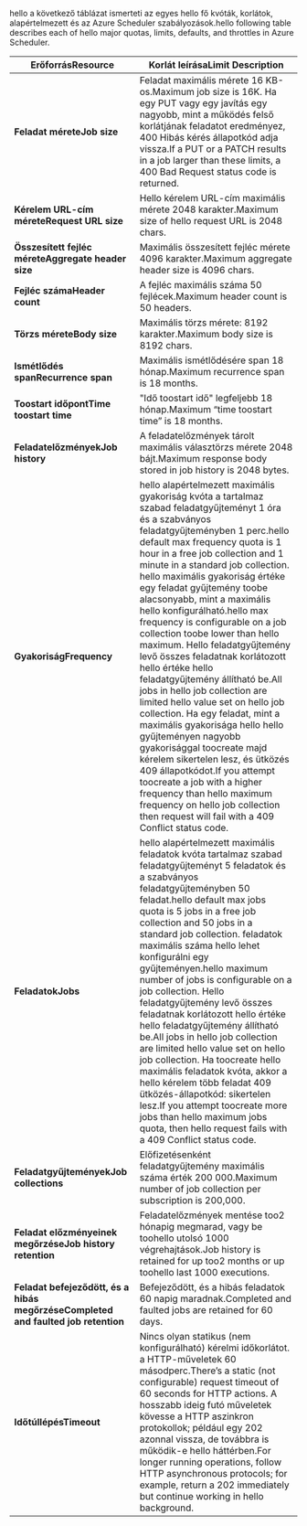 <span data-ttu-id="30fc3-101">hello a következő táblázat ismerteti az egyes hello fő kvóták, korlátok, alapértelmezett és az Azure Scheduler szabályozások.</span><span class="sxs-lookup"><span data-stu-id="30fc3-101">hello following table describes each of hello major quotas, limits, defaults, and throttles in Azure Scheduler.</span></span>

| <span data-ttu-id="30fc3-102">Erőforrás</span><span class="sxs-lookup"><span data-stu-id="30fc3-102">Resource</span></span> | <span data-ttu-id="30fc3-103">Korlát leírása</span><span class="sxs-lookup"><span data-stu-id="30fc3-103">Limit Description</span></span> |
| --- | --- |
| <span data-ttu-id="30fc3-104">**Feladat mérete**</span><span class="sxs-lookup"><span data-stu-id="30fc3-104">**Job size**</span></span> |<span data-ttu-id="30fc3-105">Feladat maximális mérete 16 KB-os.</span><span class="sxs-lookup"><span data-stu-id="30fc3-105">Maximum job size is 16K.</span></span> <span data-ttu-id="30fc3-106">Ha egy PUT vagy egy javítás egy nagyobb, mint a működés felső korlátjának feladatot eredményez, 400 Hibás kérés állapotkód adja vissza.</span><span class="sxs-lookup"><span data-stu-id="30fc3-106">If a PUT or a PATCH results in a job larger than these limits, a 400 Bad Request status code is returned.</span></span> |
| <span data-ttu-id="30fc3-107">**Kérelem URL-cím mérete**</span><span class="sxs-lookup"><span data-stu-id="30fc3-107">**Request URL size**</span></span> |<span data-ttu-id="30fc3-108">Hello kérelem URL-cím maximális mérete 2048 karakter.</span><span class="sxs-lookup"><span data-stu-id="30fc3-108">Maximum size of hello request URL is 2048 chars.</span></span> |
| <span data-ttu-id="30fc3-109">**Összesített fejléc mérete**</span><span class="sxs-lookup"><span data-stu-id="30fc3-109">**Aggregate header size**</span></span> |<span data-ttu-id="30fc3-110">Maximális összesített fejléc mérete 4096 karakter.</span><span class="sxs-lookup"><span data-stu-id="30fc3-110">Maximum aggregate header size is 4096 chars.</span></span> |
| <span data-ttu-id="30fc3-111">**Fejléc száma**</span><span class="sxs-lookup"><span data-stu-id="30fc3-111">**Header count**</span></span> |<span data-ttu-id="30fc3-112">A fejléc maximális száma 50 fejlécek.</span><span class="sxs-lookup"><span data-stu-id="30fc3-112">Maximum header count is 50 headers.</span></span> |
| <span data-ttu-id="30fc3-113">**Törzs mérete**</span><span class="sxs-lookup"><span data-stu-id="30fc3-113">**Body size**</span></span> |<span data-ttu-id="30fc3-114">Maximális törzs mérete: 8192 karakter.</span><span class="sxs-lookup"><span data-stu-id="30fc3-114">Maximum body size is 8192 chars.</span></span> |
| <span data-ttu-id="30fc3-115">**Ismétlődés span**</span><span class="sxs-lookup"><span data-stu-id="30fc3-115">**Recurrence span**</span></span> |<span data-ttu-id="30fc3-116">Maximális ismétlődésére span 18 hónap.</span><span class="sxs-lookup"><span data-stu-id="30fc3-116">Maximum recurrence span is 18 months.</span></span> |
| <span data-ttu-id="30fc3-117">**Toostart időpont**</span><span class="sxs-lookup"><span data-stu-id="30fc3-117">**Time toostart time**</span></span> |<span data-ttu-id="30fc3-118">"Idő toostart idő" legfeljebb 18 hónap.</span><span class="sxs-lookup"><span data-stu-id="30fc3-118">Maximum “time toostart time” is 18 months.</span></span> |
| <span data-ttu-id="30fc3-119">**Feladatelőzmények**</span><span class="sxs-lookup"><span data-stu-id="30fc3-119">**Job history**</span></span> |<span data-ttu-id="30fc3-120">A feladatelőzmények tárolt maximális választörzs mérete 2048 bájt.</span><span class="sxs-lookup"><span data-stu-id="30fc3-120">Maximum response body stored in job history is 2048 bytes.</span></span> |
| <span data-ttu-id="30fc3-121">**Gyakoriság**</span><span class="sxs-lookup"><span data-stu-id="30fc3-121">**Frequency**</span></span> |<span data-ttu-id="30fc3-122">hello alapértelmezett maximális gyakoriság kvóta a tartalmaz szabad feladatgyűjteményt 1 óra és a szabványos feladatgyűjteményben 1 perc.</span><span class="sxs-lookup"><span data-stu-id="30fc3-122">hello default max frequency quota is 1 hour in a free job collection and 1 minute in a standard job collection.</span></span> <span data-ttu-id="30fc3-123">hello maximális gyakoriság értéke egy feladat gyűjtemény toobe alacsonyabb, mint a maximális hello konfigurálható.</span><span class="sxs-lookup"><span data-stu-id="30fc3-123">hello max frequency is configurable on a job collection toobe lower than hello maximum.</span></span> <span data-ttu-id="30fc3-124">Hello feladatgyűjtemény levő összes feladatnak korlátozott hello értéke hello feladatgyűjtemény állítható be.</span><span class="sxs-lookup"><span data-stu-id="30fc3-124">All jobs in hello job collection are limited hello value set on hello job collection.</span></span> <span data-ttu-id="30fc3-125">Ha egy feladat, mint a maximális gyakorisága hello hello gyűjteményen nagyobb gyakorisággal toocreate majd kérelem sikertelen lesz, és ütközés 409 állapotkódot.</span><span class="sxs-lookup"><span data-stu-id="30fc3-125">If you attempt toocreate a job with a higher frequency than hello maximum frequency on hello job collection then request will fail with a 409 Conflict status code.</span></span> |
| <span data-ttu-id="30fc3-126">**Feladatok**</span><span class="sxs-lookup"><span data-stu-id="30fc3-126">**Jobs**</span></span> |<span data-ttu-id="30fc3-127">hello alapértelmezett maximális feladatok kvóta tartalmaz szabad feladatgyűjteményt 5 feladatok és a szabványos feladatgyűjteményben 50 feladat.</span><span class="sxs-lookup"><span data-stu-id="30fc3-127">hello default max jobs quota is 5 jobs in a free job collection and 50 jobs in a standard job collection.</span></span> <span data-ttu-id="30fc3-128">feladatok maximális száma hello lehet konfigurálni egy gyűjteményen.</span><span class="sxs-lookup"><span data-stu-id="30fc3-128">hello maximum number of jobs is configurable on a job collection.</span></span> <span data-ttu-id="30fc3-129">Hello feladatgyűjtemény levő összes feladatnak korlátozott hello értéke hello feladatgyűjtemény állítható be.</span><span class="sxs-lookup"><span data-stu-id="30fc3-129">All jobs in hello job collection are limited hello value set on hello job collection.</span></span> <span data-ttu-id="30fc3-130">Ha toocreate hello maximális feladatok kvóta, akkor a hello kérelem több feladat 409 ütközés-állapotkód: sikertelen lesz.</span><span class="sxs-lookup"><span data-stu-id="30fc3-130">If you attempt toocreate more jobs than hello maximum jobs quota, then hello request fails with a 409 Conflict status code.</span></span> |
| <span data-ttu-id="30fc3-131">**Feladatgyűjtemények**</span><span class="sxs-lookup"><span data-stu-id="30fc3-131">**Job collections**</span></span> |<span data-ttu-id="30fc3-132">Előfizetésenként feladatgyűjtemény maximális száma érték 200 000.</span><span class="sxs-lookup"><span data-stu-id="30fc3-132">Maximum number of job collection per subscription is 200,000.</span></span> |
| <span data-ttu-id="30fc3-133">**Feladat előzményeinek megőrzése**</span><span class="sxs-lookup"><span data-stu-id="30fc3-133">**Job history retention**</span></span> |<span data-ttu-id="30fc3-134">Feladatelőzmények mentése too2 hónapig megmarad, vagy be toohello utolsó 1000 végrehajtások.</span><span class="sxs-lookup"><span data-stu-id="30fc3-134">Job history is retained for up too2 months or up toohello last 1000 executions.</span></span> |
| <span data-ttu-id="30fc3-135">**Feladat befejeződött, és a hibás megőrzése**</span><span class="sxs-lookup"><span data-stu-id="30fc3-135">**Completed and faulted job retention**</span></span> |<span data-ttu-id="30fc3-136">Befejeződött, és a hibás feladatok 60 napig maradnak.</span><span class="sxs-lookup"><span data-stu-id="30fc3-136">Completed and faulted jobs are retained for 60 days.</span></span> |
| <span data-ttu-id="30fc3-137">**Időtúllépés**</span><span class="sxs-lookup"><span data-stu-id="30fc3-137">**Timeout**</span></span> |<span data-ttu-id="30fc3-138">Nincs olyan statikus (nem konfigurálható) kérelmi időkorlátot. a HTTP-műveletek 60 másodperc.</span><span class="sxs-lookup"><span data-stu-id="30fc3-138">There’s a static (not configurable) request timeout of 60 seconds for HTTP actions.</span></span> <span data-ttu-id="30fc3-139">A hosszabb ideig futó műveletek kövesse a HTTP aszinkron protokollok; például egy 202 azonnal vissza, de továbbra is működik-e hello háttérben.</span><span class="sxs-lookup"><span data-stu-id="30fc3-139">For longer running operations, follow HTTP asynchronous protocols; for example, return a 202 immediately but continue working in hello background.</span></span> |

